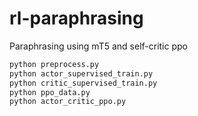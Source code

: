 # rl-paraphrasing

Paraphrasing using mT5 and self-critic ppo

```sh
python preprocess.py
python actor_supervised_train.py
python critic_supervised_train.py
python ppo_data.py
python actor_critic_ppo.py
```
